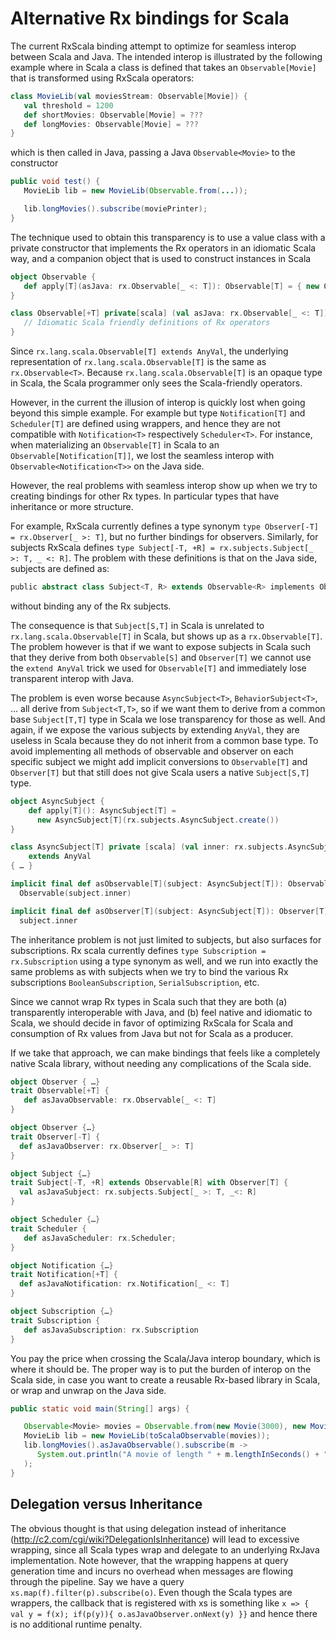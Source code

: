 Alternative Rx bindings for Scala
=================================

The current RxScala binding attempt to optimize for seamless interop between Scala and Java.
The intended interop is illustrated by the following example where in Scala a class is defined that takes
an `Observable[Movie]` that is transformed using RxScala operators:
```scala
class MovieLib(val moviesStream: Observable[Movie]) {
   val threshold = 1200
   def shortMovies: Observable[Movie] = ???
   def longMovies: Observable[Movie] = ???
}
```
which is then called in Java, passing a Java `Observable<Movie>` to the constructor
```java
public void test() {
   MovieLib lib = new MovieLib(Observable.from(...));

   lib.longMovies().subscribe(moviePrinter);
}
```
The technique used to obtain this transparency is to use a value class with a private constructor that implements
the Rx operators in an idiomatic Scala way, and a companion object that is used to construct instances in Scala
```scala
object Observable {
   def apply[T](asJava: rx.Observable[_ <: T]): Observable[T] = { new Observable[T](asJava) }
}

class Observable[+T] private[scala] (val asJava: rx.Observable[_ <: T])  extends AnyVal {
   // Idiomatic Scala friendly definitions of Rx operators
}
```
Since `rx.lang.scala.Observable[T] extends AnyVal`, the underlying representation of `rx.lang.scala.Observable[T]`
is the same as `rx.Observable<T>`. Because `rx.lang.scala.Observable[T]` is an opaque type in Scala,
the Scala programmer only sees the Scala-friendly operators.

However, in the current the illusion of interop is quickly lost when going beyond this simple example.
For example but type `Notification[T]` and `Scheduler[T]` are defined using wrappers,
and hence they are not compatible with `Notification<T>` respectively `Scheduler<T>`.
For instance, when materializing an `Observable[T]` in Scala to an `Observable[Notification[T]]`,
we lost the seamless interop with `Observable<Notification<T>>` on the Java side.

However, the real problems with seamless interop show up when we try to creating bindings for other Rx types.
In particular types that have inheritance or more structure.

For example, RxScala currently defines a type synonym `type Observer[-T] = rx.Observer[_ >: T]`,
but no further bindings for observers.
Similarly, for subjects RxScala defines `type Subject[-T, +R] = rx.subjects.Subject[_ >: T, _ <: R]`.
The problem with these definitions is that on the Java side, subjects are defined as:
```scala
public abstract class Subject<T, R> extends Observable<R> implements Observer<T> { …}
```
without binding any of the Rx subjects.

The consequence is that `Subject[S,T]` in Scala is unrelated to `rx.lang.scala.Observable[T]` in Scala,
but shows up as a `rx.Observable[T]`. The problem however is that if we want to expose subjects in Scala
such that they derive from both `Observable[S]` and `Observer[T]` we cannot use the `extend AnyVal` trick
we used for `Observable[T]` and immediately lose transparent interop with Java.

The problem is even worse because `AsyncSubject<T>`, `BehaviorSubject<T>`, … all derive from `Subject<T,T>`,
so if we want them to derive from a common base `Subject[T,T]` type in Scala we lose transparency for those as well.
And again, if we expose the various subjects by extending `AnyVal`, they are useless in Scala because they do not inherit
from a common base type. To avoid implementing all methods of observable and observer on each specific subject
we might add implicit conversions to `Observable[T]` and `Observer[T]` but that still does not give Scala users
a native `Subject[S,T]` type.
```scala
object AsyncSubject {
    def apply[T](): AsyncSubject[T] =
      new AsyncSubject[T](rx.subjects.AsyncSubject.create())
}

class AsyncSubject[T] private [scala] (val inner: rx.subjects.AsyncSubject[T])
    extends AnyVal
{ … }

implicit final def asObservable[T](subject: AsyncSubject[T]): Observable[T] =
  Observable(subject.inner)

implicit final def asObserver[T](subject: AsyncSubject[T]): Observer[T] =
  subject.inner
```
The inheritance problem is not just limited to subjects, but also surfaces for subscriptions.
Rx scala currently defines `type Subscription = rx.Subscription` using a type synonym as well,
and we run into exactly the same problems as with subjects when we try to bind the
various Rx subscriptions `BooleanSubscription`, `SerialSubscription`,  etc.

Since we cannot wrap Rx types in Scala such that they are both (a) transparently interoperable with Java,
and (b) feel native and idiomatic to Scala, we should decide in favor of optimizing RxScala for Scala
and consumption of Rx values from Java but not for Scala as a producer.

If we take that approach, we can make bindings that feels like a completely native Scala library,
without needing any complications of the Scala side.
```scala
object Observer { …}
trait Observable[+T] {
   def asJavaObservable: rx.Observable[_ <: T]
}

object Observer {…}
trait Observer[-T] {
  def asJavaObserver: rx.Observer[_ >: T]
}

object Subject {…}
trait Subject[-T, +R] extends Observable[R] with Observer[T] {
  val asJavaSubject: rx.subjects.Subject[_ >: T, _<: R]
}

object Scheduler {…}
trait Scheduler {
   def asJavaScheduler: rx.Scheduler;
}

object Notification {…}
trait Notification[+T] {
  def asJavaNotification: rx.Notification[_ <: T]
}

object Subscription {…}
trait Subscription {
   def asJavaSubscription: rx.Subscription
}
```
You pay the price when crossing the Scala/Java interop boundary, which is where it should be.
The proper way is to put the burden of interop on the Scala side, in case you want to create
a reusable Rx-based library in Scala, or wrap and unwrap on the Java side.
```java
public static void main(String[] args) {

   Observable<Movie> movies = Observable.from(new Movie(3000), new Movie(1000), new Movie(2000));
   MovieLib lib = new MovieLib(toScalaObservable(movies));
   lib.longMovies().asJavaObservable().subscribe(m ->
      System.out.println("A movie of length " + m.lengthInSeconds() + "s")
   );
}
```
Delegation versus Inheritance
-----------------------------
The obvious thought is that using delegation instead of inheritance (http://c2.com/cgi/wiki?DelegationIsInheritance)
will lead to excessive wrapping, since all Scala types wrap and delegate to an underlying RxJava implementation.
Note however, that the wrapping happens at query generation time and incurs no overhead when messages are flowing
through the pipeline. Say we have a query `xs.map(f).filter(p).subscribe(o)`. Even though the Scala types are wrappers,
the callback that is registered with xs is something like `x => { val y = f(x); if(p(y)){ o.asJavaObserver.onNext(y) }}`
and hence there is no additional runtime penalty.